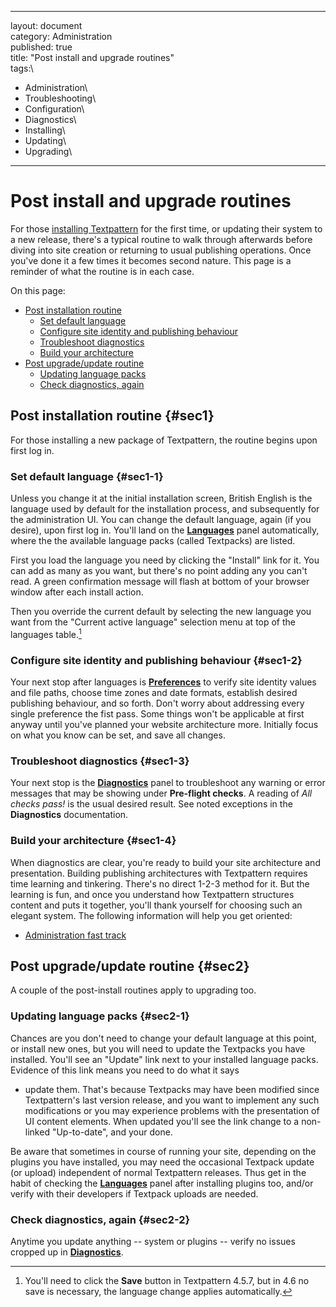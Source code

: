 ------------------------------------------------------------------------

layout: document\
category: Administration\
published: true\
title: "Post install and upgrade routines"\
tags:\
- Administration\
- Troubleshooting\
- Configuration\
- Diagnostics\
- Installing\
- Updating\
- Upgrading\
---

Post install and upgrade routines
=================================

For those [installing
Textpattern](http://docs.textpattern.io/installing/) for the first time,
or updating their system to a new release, there's a typical routine to
walk through afterwards before diving into site creation or returning to
usual publishing operations. Once you've done it a few times it becomes
second nature. This page is a reminder of what the routine is in each
case.

On this page:

-   [Post installation routine](#sec1)
    -   [Set default language](#sec1-1)
    -   [Configure site identity and publishing behaviour](#sec1-2)
    -   [Troubleshoot diagnostics](#sec1-3)
    -   [Build your architecture](#sec1-4)
-   [Post upgrade/update routine](#sec2)
    -   [Updating language packs](#sec1-1)
    -   [Check diagnostics, again](#sec1-1)

Post installation routine {#sec1}
-------------------------

For those installing a new package of Textpattern, the routine begins
upon first log in.

### Set default language {#sec1-1}

Unless you change it at the initial installation screen, British English
is the language used by default for the installation process, and
subsequently for the administration UI. You can change the default
language, again (if you desire), upon first log in. You'll land on the
[**Languages**](http://docs.textpattern.io/administration/languages-panel)
panel automatically, where the the available language packs (called
Textpacks) are listed.

First you load the language you need by clicking the "Install" link for
it. You can add as many as you want, but there's no point adding any you
can't read. A green confirmation message will flash at bottom of your
browser window after each install action.

Then you override the current default by selecting the new language you
want from the "Current active language" selection menu at top of the
languages table.[^1]

### Configure site identity and publishing behaviour {#sec1-2}

Your next stop after languages is
[**Preferences**](http://docs.textpattern.io/administration/preferences-panel)
to verify site identity values and file paths, choose time zones and
date formats, establish desired publishing behaviour, and so forth.
Don't worry about addressing every single preference the fist pass. Some
things won't be applicable at first anyway until you've planned your
website architecture more. Initially focus on what you know can be set,
and save all changes.

### Troubleshoot diagnostics {#sec1-3}

Your next stop is the
[**Diagnostics**](http://docs.textpattern.io/administration/diagnostics-panel)
panel to troubleshoot any <span class="warning">warning</span> or <span
class="error">error</span> messages that may be showing under
**Pre-flight checks**. A reading of *<span class="success">All checks
pass!</span>* is the usual desired result. See noted exceptions in the
**Diagnostics** documentation.

### Build your architecture {#sec1-4}

When diagnostics are clear, you're ready to build your site architecture
and presentation. Building publishing architectures with Textpattern
requires time learning and tinkering. There's no direct 1-2-3 method for
it. But the learning is fun, and once you understand how Textpattern
structures content and puts it together, you'll thank yourself for
choosing such an elegant system. The following information will help you
get oriented:

-   [Administration fast
    track](http://docs.textpattern.io/administration/admin-fast-track)

Post upgrade/update routine {#sec2}
---------------------------

A couple of the post-install routines apply to upgrading too.

### Updating language packs {#sec2-1}

Chances are you don't need to change your default language at this
point, or install new ones, but you will need to update the Textpacks
you have installed. You'll see an "Update" link next to your installed
language packs. Evidence of this link means you need to do what it says
- update them. That's because Textpacks may have been modified since
Textpattern's last version release, and you want to implement any such
modifications or you may experience problems with the presentation of UI
content elements. When updated you'll see the link change to a
non-linked "Up-to-date", and your done.

Be aware that sometimes in course of running your site, depending on the
plugins you have installed, you may need the occasional Textpack update
(or upload) independent of normal Textpattern releases. Thus get in the
habit of checking the
[**Languages**](http://docs.textpattern.io/administration/languages-panel)
panel after installing plugins too, and/or verify with their developers
if Textpack uploads are needed.

### Check diagnostics, again {#sec2-2}

Anytime you update anything -- system or plugins -- verify no issues
cropped up in
[**Diagnostics**](http://docs.textpattern.io/administration/diagnostics-panel).

[^1]: You'll need to click the **Save** button in Textpattern 4.5.7, but
    in 4.6 no save is necessary, the language change applies
    automatically.
